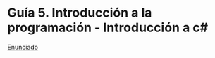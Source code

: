 # Guía 5. Introducción a la programación - Introducción a c#



[Enunciado](https://docs.google.com/document/d/1sybh88r2rR1vUTDblkv2XRQfoW-9ETUG/preview)
